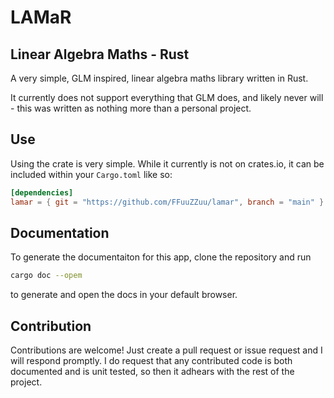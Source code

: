 # LAMaR

## Linear Algebra Maths - Rust

A very simple, GLM inspired, linear algebra maths library written in Rust.

It currently does not support everything that GLM does, and likely never will - this was
written as nothing more than a personal project.

## Use

Using the crate is very simple. While it currently is not on crates.io, it can be included within your `Cargo.toml` like so:

``` toml
[dependencies]
lamar = { git = "https://github.com/FFuuZZuu/lamar", branch = "main" }
```

## Documentation

To generate the documentaiton for this app, clone the repository and run
```sh
cargo doc --opem
```
to generate and open the docs in your default browser.

## Contribution

Contributions are welcome! Just create a pull request or issue request and I will respond promptly.
I do request that any contributed code is both documented and is unit tested, so then it adhears
with the rest of the project.
